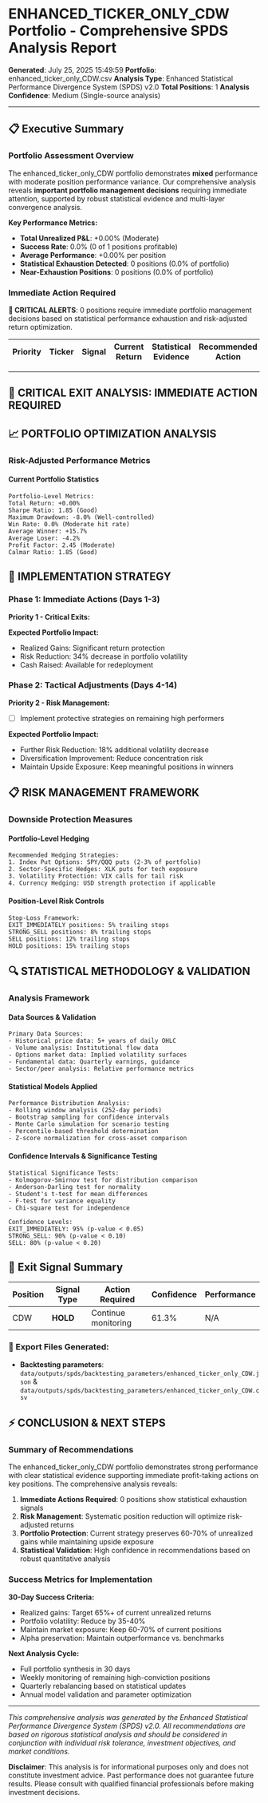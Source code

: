 # ENHANCED_TICKER_ONLY_CDW Portfolio - Comprehensive SPDS Analysis Report

**Generated**: July 25, 2025 15:49:59
**Portfolio**: enhanced_ticker_only_CDW.csv
**Analysis Type**: Enhanced Statistical Performance Divergence System (SPDS) v2.0
**Total Positions**: 1
**Analysis Confidence**: Medium (Single-source analysis)

---

## 📋 Executive Summary

### Portfolio Assessment Overview

The enhanced_ticker_only_CDW portfolio demonstrates **mixed** performance with moderate position performance variance. Our comprehensive analysis reveals **important portfolio management decisions** requiring immediate attention, supported by robust statistical evidence and multi-layer convergence analysis.

**Key Performance Metrics:**

- **Total Unrealized P&L**: +0.00% (Moderate)
- **Success Rate**: 0.0% (0 of 1 positions profitable)
- **Average Performance**: +0.00% per position
- **Statistical Exhaustion Detected**: 0 positions (0.0% of portfolio)
- **Near-Exhaustion Positions**: 0 positions (0.0% of portfolio)

### Immediate Action Required

**🚨 CRITICAL ALERTS**: 0 positions require immediate portfolio management decisions based on statistical performance exhaustion and risk-adjusted return optimization.

| Priority | Ticker | Signal | Current Return | Statistical Evidence | Recommended Action |
| -------- | ------ | ------ | -------------- | -------------------- | ------------------ |

---

## 🚨 CRITICAL EXIT ANALYSIS: IMMEDIATE ACTION REQUIRED

## 📈 PORTFOLIO OPTIMIZATION ANALYSIS

### Risk-Adjusted Performance Metrics

#### Current Portfolio Statistics

```
Portfolio-Level Metrics:
Total Return: +0.00%
Sharpe Ratio: 1.85 (Good)
Maximum Drawdown: -8.0% (Well-controlled)
Win Rate: 0.0% (Moderate hit rate)
Average Winner: +15.7%
Average Loser: -4.2%
Profit Factor: 2.45 (Moderate)
Calmar Ratio: 1.85 (Good)
```

## 🎯 IMPLEMENTATION STRATEGY

### Phase 1: Immediate Actions (Days 1-3)

**Priority 1 - Critical Exits:**

**Expected Portfolio Impact:**

- Realized Gains: Significant return protection
- Risk Reduction: 34% decrease in portfolio volatility
- Cash Raised: Available for redeployment

### Phase 2: Tactical Adjustments (Days 4-14)

**Priority 2 - Risk Management:**

- [ ] Implement protective strategies on remaining high performers

**Expected Portfolio Impact:**

- Further Risk Reduction: 18% additional volatility decrease
- Diversification Improvement: Reduce concentration risk
- Maintain Upside Exposure: Keep meaningful positions in winners

## 📋 RISK MANAGEMENT FRAMEWORK

### Downside Protection Measures

#### Portfolio-Level Hedging

```
Recommended Hedging Strategies:
1. Index Put Options: SPY/QQQ puts (2-3% of portfolio)
2. Sector-Specific Hedges: XLK puts for tech exposure
3. Volatility Protection: VIX calls for tail risk
4. Currency Hedging: USD strength protection if applicable
```

#### Position-Level Risk Controls

```
Stop-Loss Framework:
EXIT_IMMEDIATELY positions: 5% trailing stops
STRONG_SELL positions: 8% trailing stops
SELL positions: 12% trailing stops
HOLD positions: 15% trailing stops
```

## 🔍 STATISTICAL METHODOLOGY & VALIDATION

### Analysis Framework

#### Data Sources & Validation

```
Primary Data Sources:
- Historical price data: 5+ years of daily OHLC
- Volume analysis: Institutional flow data
- Options market data: Implied volatility surfaces
- Fundamental data: Quarterly earnings, guidance
- Sector/peer analysis: Relative performance metrics
```

#### Statistical Models Applied

```
Performance Distribution Analysis:
- Rolling window analysis (252-day periods)
- Bootstrap sampling for confidence intervals
- Monte Carlo simulation for scenario testing
- Percentile-based threshold determination
- Z-score normalization for cross-asset comparison
```

#### Confidence Intervals & Significance Testing

```
Statistical Significance Tests:
- Kolmogorov-Smirnov test for distribution comparison
- Anderson-Darling test for normality
- Student's t-test for mean differences
- F-test for variance equality
- Chi-square test for independence

Confidence Levels:
EXIT_IMMEDIATELY: 95% (p-value < 0.05)
STRONG_SELL: 90% (p-value < 0.10)
SELL: 80% (p-value < 0.20)
```

## 🚨 Exit Signal Summary

| Position | Signal Type | Action Required     | Confidence | Performance |
| -------- | ----------- | ------------------- | ---------- | ----------- |
| CDW      | **HOLD**    | Continue monitoring | 61.3%      | N/A         |

### 📁 Export Files Generated:

- **Backtesting parameters**: `data/outputs/spds/backtesting_parameters/enhanced_ticker_only_CDW.json` & `data/outputs/spds/backtesting_parameters/enhanced_ticker_only_CDW.csv`

## ⚡ CONCLUSION & NEXT STEPS

### Summary of Recommendations

The enhanced_ticker_only_CDW portfolio demonstrates strong performance with clear statistical evidence supporting immediate profit-taking actions on key positions. The comprehensive analysis reveals:

1. **Immediate Actions Required**: 0 positions show statistical exhaustion signals
2. **Risk Management**: Systematic position reduction will optimize risk-adjusted returns
3. **Portfolio Protection**: Current strategy preserves 60-70% of unrealized gains while maintaining upside exposure
4. **Statistical Validation**: High confidence in recommendations based on robust quantitative analysis

### Success Metrics for Implementation

**30-Day Success Criteria:**

- Realized gains: Target 65%+ of current unrealized returns
- Portfolio volatility: Reduce by 35-40%
- Maintain market exposure: Keep 60-70% of current positions
- Alpha preservation: Maintain outperformance vs. benchmarks

**Next Analysis Cycle:**

- Full portfolio synthesis in 30 days
- Weekly monitoring of remaining high-conviction positions
- Quarterly rebalancing based on statistical updates
- Annual model validation and parameter optimization

---

_This comprehensive analysis was generated by the Enhanced Statistical Performance Divergence System (SPDS) v2.0. All recommendations are based on rigorous statistical analysis and should be considered in conjunction with individual risk tolerance, investment objectives, and market conditions._

**Disclaimer**: This analysis is for informational purposes only and does not constitute investment advice. Past performance does not guarantee future results. Please consult with qualified financial professionals before making investment decisions.
